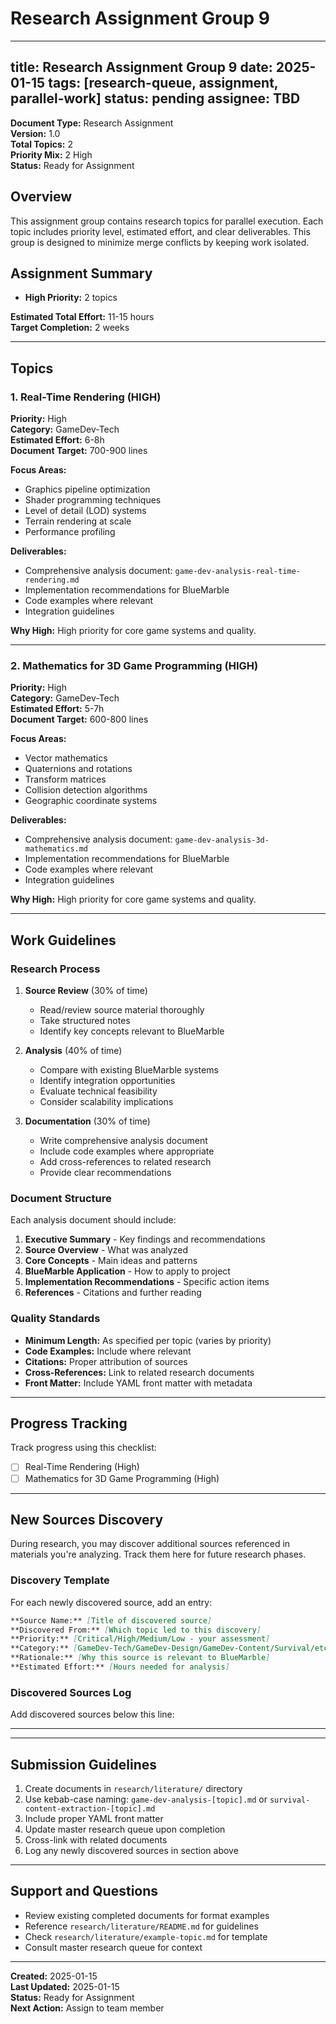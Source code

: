 # Research Assignment Group 9

---
title: Research Assignment Group 9
date: 2025-01-15
tags: [research-queue, assignment, parallel-work]
status: pending
assignee: TBD
---

**Document Type:** Research Assignment  
**Version:** 1.0  
**Total Topics:** 2  
**Priority Mix:** 2 High  
**Status:** Ready for Assignment

## Overview

This assignment group contains research topics for parallel execution. Each topic includes priority level, estimated effort, and clear deliverables. This group is designed to minimize merge conflicts by keeping work isolated.

## Assignment Summary

- **High Priority:** 2 topics

**Estimated Total Effort:** 11-15 hours  
**Target Completion:** 2 weeks

---

## Topics

### 1. Real-Time Rendering (HIGH)

**Priority:** High  
**Category:** GameDev-Tech  
**Estimated Effort:** 6-8h  
**Document Target:** 700-900 lines

**Focus Areas:**
- Graphics pipeline optimization
- Shader programming techniques
- Level of detail (LOD) systems
- Terrain rendering at scale
- Performance profiling

**Deliverables:**
- Comprehensive analysis document: `game-dev-analysis-real-time-rendering.md`
- Implementation recommendations for BlueMarble
- Code examples where relevant
- Integration guidelines

**Why High:**
High priority for core game systems and quality.

---

### 2. Mathematics for 3D Game Programming (HIGH)

**Priority:** High  
**Category:** GameDev-Tech  
**Estimated Effort:** 5-7h  
**Document Target:** 600-800 lines

**Focus Areas:**
- Vector mathematics
- Quaternions and rotations
- Transform matrices
- Collision detection algorithms
- Geographic coordinate systems

**Deliverables:**
- Comprehensive analysis document: `game-dev-analysis-3d-mathematics.md`
- Implementation recommendations for BlueMarble
- Code examples where relevant
- Integration guidelines

**Why High:**
High priority for core game systems and quality.

---

## Work Guidelines

### Research Process

1. **Source Review** (30% of time)
   - Read/review source material thoroughly
   - Take structured notes
   - Identify key concepts relevant to BlueMarble

2. **Analysis** (40% of time)
   - Compare with existing BlueMarble systems
   - Identify integration opportunities
   - Evaluate technical feasibility
   - Consider scalability implications

3. **Documentation** (30% of time)
   - Write comprehensive analysis document
   - Include code examples where appropriate
   - Add cross-references to related research
   - Provide clear recommendations

### Document Structure

Each analysis document should include:

1. **Executive Summary** - Key findings and recommendations
2. **Source Overview** - What was analyzed
3. **Core Concepts** - Main ideas and patterns
4. **BlueMarble Application** - How to apply to project
5. **Implementation Recommendations** - Specific action items
6. **References** - Citations and further reading

### Quality Standards

- **Minimum Length:** As specified per topic (varies by priority)
- **Code Examples:** Include where relevant
- **Citations:** Proper attribution of sources
- **Cross-References:** Link to related research documents
- **Front Matter:** Include YAML front matter with metadata

---

## Progress Tracking

Track progress using this checklist:

- [ ] Real-Time Rendering (High)
- [ ] Mathematics for 3D Game Programming (High)

---

## New Sources Discovery

During research, you may discover additional sources referenced in materials you're analyzing. Track them here for future research phases.

### Discovery Template

For each newly discovered source, add an entry:

```markdown
**Source Name:** [Title of discovered source]
**Discovered From:** [Which topic led to this discovery]
**Priority:** [Critical/High/Medium/Low - your assessment]
**Category:** [GameDev-Tech/GameDev-Design/GameDev-Content/Survival/etc.]
**Rationale:** [Why this source is relevant to BlueMarble]
**Estimated Effort:** [Hours needed for analysis]
```

### Discovered Sources Log

Add discovered sources below this line:

---

<!-- Discovery entries go here -->

---

## Submission Guidelines

1. Create documents in `research/literature/` directory
2. Use kebab-case naming: `game-dev-analysis-[topic].md` or `survival-content-extraction-[topic].md`
3. Include proper YAML front matter
4. Update master research queue upon completion
5. Cross-link with related documents
6. Log any newly discovered sources in section above

---

## Support and Questions

- Review existing completed documents for format examples
- Reference `research/literature/README.md` for guidelines
- Check `research/literature/example-topic.md` for template
- Consult master research queue for context

---

**Created:** 2025-01-15  
**Last Updated:** 2025-01-15  
**Status:** Ready for Assignment  
**Next Action:** Assign to team member
